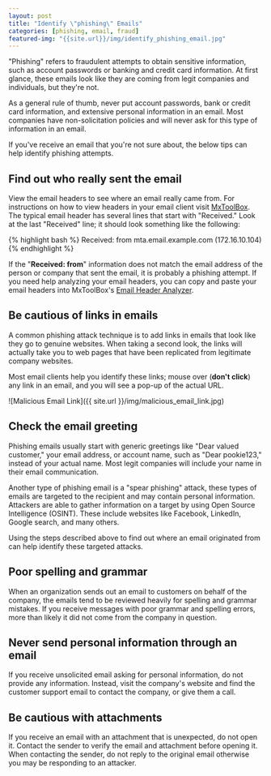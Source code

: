 ```yaml
---
layout: post
title: "Identify \"phishing\" Emails"
categories: [phishing, email, fraud]
featured-img: "{{site.url}}/img/identify_phishing_email.jpg"
---
```


"Phishing" refers to fraudulent attempts to obtain sensitive information, such as account 
passwords or banking and credit card information. At first glance, these emails look like they 
are coming from legit companies and individuals, but they're not.

As a general rule of thumb, never put account passwords, bank or credit card information, and 
extensive personal information in an email. Most companies have non-solicitation policies and 
will never ask for this type of information in an email.

If you've receive an email that you're not sure about, the below tips can help identify 
phishing attempts.

## Find out who really sent the email

View the email headers to see where an email really came from. For instructions on how to view 
headers in your email client visit [MxToolBox][email-headers]. The typical email header has 
several lines that start with "Received." Look at the last "Received" line; it should look 
something like the following:

{% highlight bash %}
Received:  from mta.email.example.com (172.16.10.104)
{% endhighlight %}

If the "**Received:  from**" information does not match the email address of the person or 
company that sent the email, it is probably a phishing attempt. If you need help analyzing your 
email headers, you can copy and paste your email headers into MxToolBox's [Email Header Analyzer][header-analyzer].

## Be cautious of links in emails

A common phishing attack technique is to add links in emails that look like they go to genuine 
websites. When taking a second look, the links will actually take you to web pages that have 
been replicated from legitimate company websites.

Most email clients help you identify these links; mouse over (**don't click**) any link in an 
email, and you will see a pop-up of the actual URL.

![Malicious Email Link]({{ site.url }}/img/malicious_email_link.jpg)

## Check the email greeting

Phishing emails usually start with generic greetings like "Dear valued customer," your email 
address, or account name, such as "Dear pookie123," instead of your actual name. Most legit 
companies will include your name in their email communication.

Another type of phishing email is a "spear phishing" attack, these types of emails are targeted 
to the recipient and may contain personal information. Attackers are able to gather information 
on a target by using Open Source Intelligence (OSINT). These include websites like Facebook, 
LinkedIn, Google search, and many others.

Using the steps described above to find out where an email originated from can help identify 
these targeted attacks.

## Poor spelling and grammar

When an organization sends out an email to customers on behalf of the company, the emails tend 
to be reviewed heavily for spelling and grammar mistakes. If you receive messages with poor 
grammar and spelling errors, more than likely it did not come from the company in question.

## Never send personal information through an email

If you receive unsolicited email asking for personal information, do not provide any 
information. Instead, visit the company's website and find the customer support email to 
contact the company, or give them a call.

## Be cautious with attachments

If you receive an email with an attachment that is unexpected, do not open it. Contact the 
sender to verify the email and attachment before opening it. When contacting the sender, do not 
reply to the original email otherwise you may be responding to an attacker.

[email-headers]: https://mxtoolbox.com/Public/Content/EmailHeaders/
[header-analyzer]: https://mxtoolbox.com/EmailHeaders.aspx